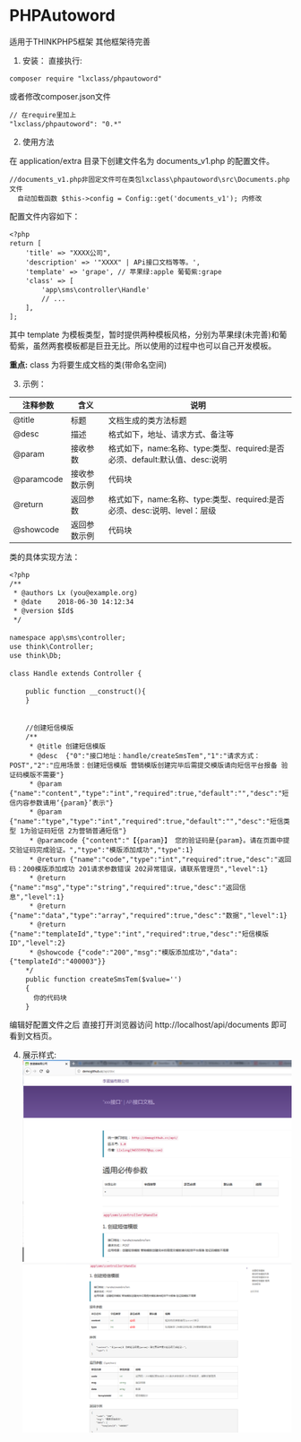 # PHPAutoword
适用于THINKPHP5框架 其他框架待完善
1. 安装：
直接执行:
```
composer require "lxclass/phpautoword"
```
或者修改composer.json文件
```
// 在require里加上
"lxclass/phpautoword": "0.*"
```
2. 使用方法

在 application/extra 目录下创建文件名为 documents_v1.php 的配置文件。 
```
//documents_v1.php非固定文件可在类包lxclass\phpautoword\src\Documents.php 文件
  自动加载函数 $this->config = Config::get('documents_v1'); 内修改
```
配置文件内容如下：
```
<?php
return [
    'title' => "XXXX公司",  
    'description' => '"XXXX" | APi接口文档等等。',
    'template' => 'grape', // 苹果绿:apple 葡萄紫:grape
    'class' => [
        'app\sms\controller\Handle'
        // ...
    ],
];
```
其中 template 为模板类型，暂时提供两种模板风格，分别为苹果绿(未完善)和葡萄紫，虽然两套模板都是巨丑无比。所以使用的过程中也可以自己开发模板。

**重点:** class 为将要生成文档的类(带命名空间)

3. 示例：

| 注释参数 | 含义 | 说明 |
| - | - | - |
| @title | 标题 | 文档生成的类方法标题 |
| @desc | 描述 | 格式如下，地址、请求方式、备注等 |
| @param | 接收参数 | 格式如下，name:名称、type:类型、required:是否必须、default:默认值、desc:说明 |
| @paramcode | 接收参数示例 | 代码块 |
| @return | 返回参数 | 格式如下，name:名称、type:类型、required:是否必须、desc:说明、level：层级 |
| @showcode | 返回参数示例 | 代码块 |

类的具体实现方法：

```
<?php
/**
 * @authors Lx (you@example.org)
 * @date    2018-06-30 14:12:34
 * @version $Id$
 */

namespace app\sms\controller;
use think\Controller;
use think\Db;

class Handle extends Controller {

	public function __construct(){
    }


    //创建短信模版
    /**
     * @title 创建短信模版
     * @desc  {"0":"接口地址：handle/createSmsTem","1":"请求方式：POST","2":"应用场景：创建短信模版 营销模版创建完毕后需提交模版请向短信平台报备 验证码模版不需要"}
     * @param {"name":"content","type":"int","required":true,"default":"","desc":"短信内容参数请用‘{param}’表示"}
     * @param {"name":"type","type":"int","required":true,"default":"","desc":"短信类型 1为验证码短信 2为营销普通短信"}
     * @paramcode {"content":"【{param}】 您的验证码是{param}。请在页面中提交验证码完成验证。","type":"模版添加成功","type":1}
     * @return {"name":"code","type":"int","required":true,"desc":"返回码：200模版添加成功 201请求参数错误 202异常错误，请联系管理员","level":1}
     * @return {"name":"msg","type":"string","required":true,"desc":"返回信息","level":1}
     * @return {"name":"data","type":"array","required":true,"desc":"数据","level":1}
     * @return {"name":"templateId","type":"int","required":true,"desc":"短信模版ID","level":2}
     * @showcode {"code":"200","msg":"模版添加成功","data":{"templateId":"400003"}}
    */
    public function createSmsTem($value='')
    {
      你的代码块
    }
```

编辑好配置文件之后 直接打开浏览器访问 http://localhost/api/documents 即可看到文档页。

4. 展示样式:
![image](https://github.com/lixiang1216/PHPAutoword/blob/master/screenshots/g-1.png)
![image](https://github.com/lixiang1216/PHPAutoword/blob/master/screenshots/g-2.png)
